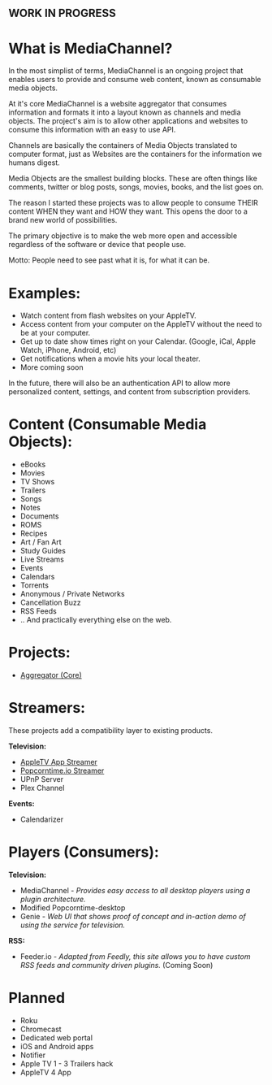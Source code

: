 ## WORK IN PROGRESS

# What is MediaChannel?
In the most simplist of terms, MediaChannel is an ongoing project that enables users to provide and consume web content, known as consumable media objects.

At it's core MediaChannel is a website aggregator that consumes information and formats it into
a layout known as channels and media objects. The project's aim is to allow other applications and websites to consume this information with an easy to use API.

Channels are basically the containers of Media Objects translated to computer format, just as Websites are the containers for the information we humans digest.

Media Objects are the smallest building blocks. These are often things like comments, twitter or blog posts, songs, movies, books, and the list goes on.


The reason I started these projects was to allow people to consume THEIR content WHEN they want and HOW they want.
This opens the door to a brand new world of possibilities.

The primary objective is to make the web more open and accessible regardless of the software or device that people use.

Motto: People need to see past what it is, for what it can be.

# Examples:
  * Watch content from flash websites on your AppleTV.
  * Access content from your computer on the AppleTV without the need to be at your computer.
  * Get up to date show times right on your Calendar. (Google, iCal, Apple Watch, iPhone, Android, etc)
  * Get notifications when a movie hits your local theater.
  * More coming soon

In the future, there will also be an authentication API to allow more personalized content, settings, and
content from subscription providers.

# Content (Consumable Media Objects):
* eBooks
* Movies
* TV Shows
* Trailers
* Songs
* Notes
* Documents
* ROMS
* Recipes
* Art / Fan Art
* Study Guides
* Live Streams
* Events
* Calendars
* Torrents
* Anonymous / Private Networks
* Cancellation Buzz
* RSS Feeds
* .. And practically everything else on the web.

# Projects:
* [Aggregator (Core)](https://github.com/bugs181/Aggregator)

# Streamers: 
These projects add a compatibility layer to existing products.

**Television:**
 * [AppleTV App Streamer](https://github.com/bugs181/AppleTV-Streamer)
 * [Popcorntime.io Streamer](https://github.com/bugs181/Popcorntime)
 * UPnP Server
 * Plex Channel
 
**Events:**
 * Calendarizer

# Players (Consumers):

**Television:**
 * MediaChannel - *Provides easy access to all desktop players using a plugin architecture.*
 * Modified Popcorntime-desktop
 * Genie - *Web UI that shows proof of concept and in-action demo of using the service for television.*

**RSS:**
 * Feeder.io - *Adapted from Feedly, this site allows you to have custom RSS feeds and community driven plugins.* (Coming Soon)

# Planned
* Roku
* Chromecast
* Dedicated web portal
* iOS and Android apps
* Notifier
* Apple TV 1 - 3 Trailers hack
* AppleTV 4 App